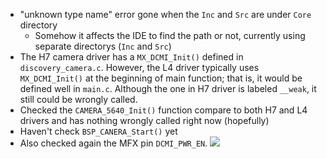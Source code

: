 - "unknown type name" error gone when the `Inc` and `Src` are under `Core` directory
	- Somehow it affects the IDE to find the path or not, currently using separate directorys (`Inc` and `Src`)
- The H7 camera driver has a `MX_DCMI_Init()` defined in `discovery_camera.c`. However, the L4 driver typically uses `MX_DCMI_Init()` at the beginning of main function; that is, it would be defined well in `main.c`. Although the one in H7 driver is labeled `__weak`, it still could be wrongly called. 
- Checked the `CAMERA_5640_Init()` function compare to both H7 and L4 drivers and has nothing wrongly called right now (hopefully)
- Haven't check `BSP_CANERA_Start()` yet
- Also checked again the MFX pin `DCMI_PWR_EN`.
![](https://i.imgur.com/JYimo6D.png)
